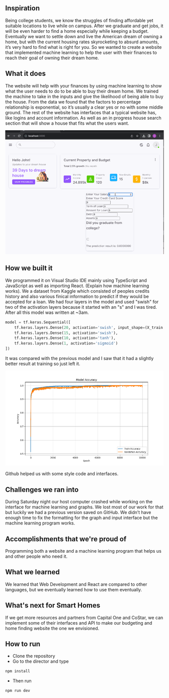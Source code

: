 ## Inspiration
Being college students, we know the struggles of finding affordable yet suitable locations to live while on campus. After we graduate and get jobs, it will be even harder to find a home especially while keeping a budget. Eventually we want to settle down and live the American dream of owning a home, but with the current housing rates skyrocketing to absurd amounts, it’s very hard to find what is right for you. So we wanted to create a website that implemented machine learning to help the user with their finances to reach their goal of owning their dream home.

## What it does

The website will help with your finances by using machine learning to show what the user needs to do to be able to buy their dream home. We trained the machine to take in the inputs and give the likelihood of being able to buy the house. From the data we found that the factors to percentage relationship is exponential, so it’s usually a clear yes or no with some middle ground. The rest of the website has interfaces that a typical website has, like logins and account information. As well as an in progress house search section that will show a house that fits what the users want. 

![alt text](SmartHouse.gif)



## How we built it
We programmed it on Visual Studio IDE mainly using TypeScript and JavaScript as well as importing React. (Explain how machine learning works). We a dataset from Kaggle which consisted of peoples credits history and also various finical information to predict if they would be accepted for a loan. We had four layers in the model and used "swish" for two of the activation layers because it started with an "s" and I was tired. After all this model was written at ~3am. 
```py
model = tf.keras.Sequential([
    tf.keras.layers.Dense(20, activation='swish', input_shape=(X_train.shape[1],)),
    tf.keras.layers.Dense(15, activation='swish'),
    tf.keras.layers.Dense(10, activation='tanh'),
    tf.keras.layers.Dense(1, activation='sigmoid') 
])

```
It was compared with the previous model and I saw that it had a slightly better result at training so just left it. 

![example](Figure_1.png)

Github helped us with some style code and interfaces.  
## Challenges we ran into
During Saturday night our host computer crashed while working on the interface for machine learning and graphs. We lost most of our work for that but luckily we had a previous version saved on GitHub. We didn’t have enough time to fix the formatting for the graph and input interface but the machine learning program works.
## Accomplishments that we're proud of
Programming both a website and a machine learning program that helps us and other people who need it.
## What we learned
We learned that Web Development and React are compared to other languages, but we eventually learned how to use them eventually.
## What's next for Smart Homes
If we get more resources and partners from Capital One and CoStar, we can implement some of their interfaces and API to make our budgeting and home finding website the one we envisioned.



## How to run

* Clone the repository 
* Go to the director and type
```js
npm install 
```
* Then run 
```
npm run dev
```
